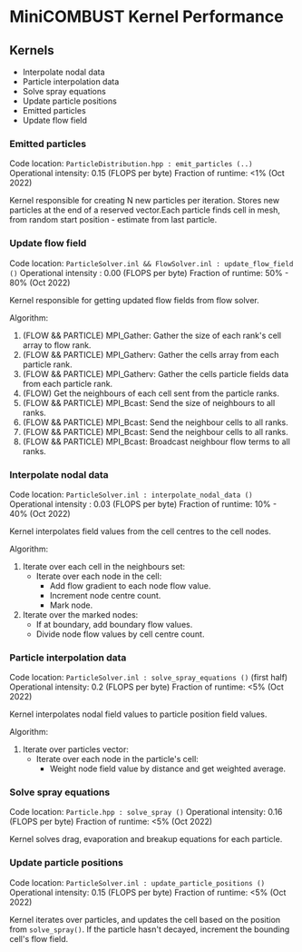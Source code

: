 # MiniCOMBUST Kernel Performance

## Kernels
- Interpolate nodal data
- Particle interpolation data
- Solve spray equations
- Update particle positions
- Emitted particles
- Update flow field 

### Emitted particles 
Code location: `ParticleDistribution.hpp : emit_particles (..)`
Operational intensity: 0.15 (FLOPS per byte)
Fraction of runtime: <1% (Oct 2022)

Kernel responsible for creating N new particles per iteration. Stores new particles at the end of a reserved vector.Each particle finds cell in mesh, from random start position - estimate from last particle.

### Update flow field 
Code location: `ParticleSolver.inl && FlowSolver.inl : update_flow_field ()`
Operational intensity : 0.00 (FLOPS per byte) 
Fraction of runtime: 50% - 80% (Oct 2022)

Kernel responsible for getting updated flow fields from flow solver.

Algorithm:
1. (FLOW && PARTICLE) MPI_Gather:  Gather the size of each rank's cell array to flow rank.
2. (FLOW && PARTICLE) MPI_Gatherv: Gather the cells array from each particle rank.
3. (FLOW && PARTICLE) MPI_Gatherv: Gather the cells particle fields data from each particle rank.
4. (FLOW) Get the neighbours of each cell sent from the particle ranks.
5. (FLOW && PARTICLE) MPI_Bcast:   Send the size of neighbours to all ranks.
6. (FLOW && PARTICLE) MPI_Bcast:   Send the neighbour cells to all ranks.
7. (FLOW && PARTICLE) MPI_Bcast:   Send the neighbour cells to all ranks.
8. (FLOW && PARTICLE) MPI_Bcast:   Broadcast neighbour flow terms to all ranks.


### Interpolate nodal data
Code location: `ParticleSolver.inl : interpolate_nodal_data ()`
Operational intensity : 0.03 (FLOPS per byte)
Fraction of runtime: 10% - 40% (Oct 2022)

Kernel interpolates field values from the cell centres to the cell nodes. 

Algorithm:
1. Iterate over each cell in the neighbours set:
    - Iterate over each node in the cell:
        - Add flow gradient to each node flow value.
        - Increment node centre count.
        - Mark node.
2. Iterate over the marked nodes:
    - If at boundary, add boundary flow values.
    - Divide node flow values by cell centre count.

### Particle interpolation data
Code location: `ParticleSolver.inl : solve_spray_equations ()` (first half)
Operational intensity: 0.2 (FLOPS per byte)
Fraction of runtime: <5% (Oct 2022)

Kernel interpolates nodal field values to particle position field values.

Algorithm:
1. Iterate over particles vector:
    - Iterate over each node in the particle's cell:
        - Weight node field value by distance and get weighted average.

### Solve spray equations
Code location: `Particle.hpp : solve_spray ()`
Operational intensity: 0.16 (FLOPS per byte)
Fraction of runtime:  <5% (Oct 2022)

Kernel solves drag, evaporation and breakup equations for each particle.

### Update particle positions
Code location: `ParticleSolver.inl : update_particle_positions ()` 
Operational intensity: 0.15 (FLOPS per byte)
Fraction of runtime:  <5% (Oct 2022)

Kernel iterates over particles, and updates the cell based on the position from `solve_spray()`. If the particle hasn't decayed, increment the bounding cell's flow field.



